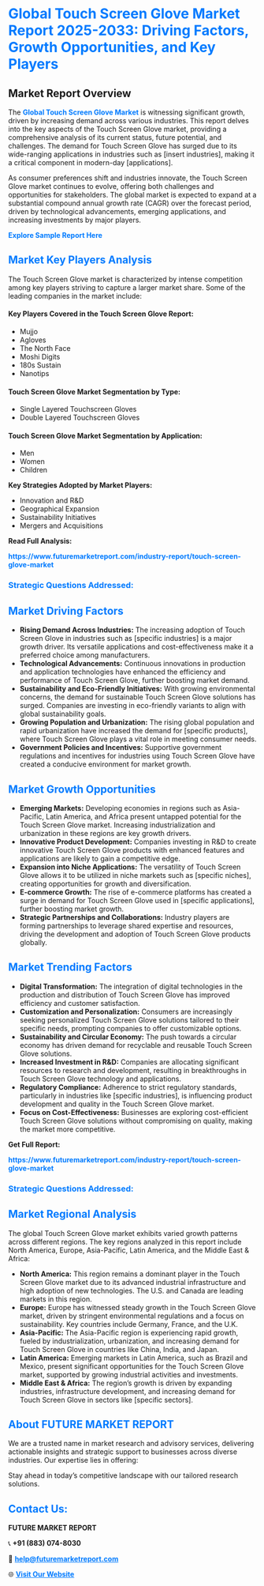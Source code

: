 <h1 style="color: #007BFF;">Global Touch Screen Glove Market Report 2025-2033: Driving Factors, Growth Opportunities, and Key Players</h1>

<section id="overview">
<h2>Market Report Overview</h2>
<p>The <a href="https://www.futuremarketreport.com/industry-report/touch-screen-glove-market" style="color: #007BFF; text-decoration: none;"><strong>Global Touch Screen Glove Market</strong></a> is witnessing significant growth, driven by increasing demand across various industries. This report delves into the key aspects of the Touch Screen Glove market, providing a comprehensive analysis of its current status, future potential, and challenges. The demand for Touch Screen Glove has surged due to its wide-ranging applications in industries such as [insert industries], making it a critical component in modern-day [applications].</p>
<p>As consumer preferences shift and industries innovate, the Touch Screen Glove market continues to evolve, offering both challenges and opportunities for stakeholders. The global market is expected to expand at a substantial compound annual growth rate (CAGR) over the forecast period, driven by technological advancements, emerging applications, and increasing investments by major players.</p>
</section>

<section id="overview">
<p><a href="https://www.futuremarketreport.com/request-sample/reportId=97910" style="color: #007BFF; text-decoration: none;"><strong>Explore Sample Report Here</strong></a></p>
</section>

<section id="key-players">
<h2 style="color: #007BFF;">Market Key Players Analysis</h2>
<p>The Touch Screen Glove market is characterized by intense competition among key players striving to capture a larger market share. Some of the leading companies in the market include:</p>
<h4>Key Players Covered in the Touch Screen Glove Report:</h4>
<ul><li>Mujjo</li><li>Agloves</li><li>The North Face</li><li>Moshi Digits</li><li>180s Sustain</li><li>Nanotips</li></ul>
<h4>Touch Screen Glove Market Segmentation by Type:</h4>
<ul><li>Single Layered Touchscreen Gloves</li><li>Double Layered Touchscreen Gloves</li></ul>

<h4>Touch Screen Glove Market Segmentation by Application:</h4>
<ul><li>Men</li><li>Women</li><li>Children</li></ul>
<p><strong>Key Strategies Adopted by Market Players:</strong></p>
<ul>
<li>Innovation and R&D</li>
<li>Geographical Expansion</li>
<li>Sustainability Initiatives</li>
<li>Mergers and Acquisitions</li>
</ul>
</section>

<section>
<p><strong>Read Full Analysis: </strong></p><a href="https://www.futuremarketreport.com/industry-report/touch-screen-glove-market" style="color: #007BFF; text-decoration: none;"><strong>https://www.futuremarketreport.com/industry-report/touch-screen-glove-market</strong></a>
<h3 style="color: #007BFF;">Strategic Questions Addressed:</h3>
</section>

<section id="driving-factors">
<h2 style="color: #007BFF;">Market Driving Factors</h2>
<ul>
<li><strong>Rising Demand Across Industries:</strong> The increasing adoption of Touch Screen Glove in industries such as [specific industries] is a major growth driver. Its versatile applications and cost-effectiveness make it a preferred choice among manufacturers.</li>
<li><strong>Technological Advancements:</strong> Continuous innovations in production and application technologies have enhanced the efficiency and performance of Touch Screen Glove, further boosting market demand.</li>
<li><strong>Sustainability and Eco-Friendly Initiatives:</strong> With growing environmental concerns, the demand for sustainable Touch Screen Glove solutions has surged. Companies are investing in eco-friendly variants to align with global sustainability goals.</li>
<li><strong>Growing Population and Urbanization:</strong> The rising global population and rapid urbanization have increased the demand for [specific products], where Touch Screen Glove plays a vital role in meeting consumer needs.</li>
<li><strong>Government Policies and Incentives:</strong> Supportive government regulations and incentives for industries using Touch Screen Glove have created a conducive environment for market growth.</li>
</ul>
</section>

<section id="growth-opportunities">
<h2 style="color: #007BFF;">Market Growth Opportunities</h2>
<ul>
<li><strong>Emerging Markets:</strong> Developing economies in regions such as Asia-Pacific, Latin America, and Africa present untapped potential for the Touch Screen Glove market. Increasing industrialization and urbanization in these regions are key growth drivers.</li>
<li><strong>Innovative Product Development:</strong> Companies investing in R&D to create innovative Touch Screen Glove products with enhanced features and applications are likely to gain a competitive edge.</li>
<li><strong>Expansion into Niche Applications:</strong> The versatility of Touch Screen Glove allows it to be utilized in niche markets such as [specific niches], creating opportunities for growth and diversification.</li>
<li><strong>E-commerce Growth:</strong> The rise of e-commerce platforms has created a surge in demand for Touch Screen Glove used in [specific applications], further boosting market growth.</li>
<li><strong>Strategic Partnerships and Collaborations:</strong> Industry players are forming partnerships to leverage shared expertise and resources, driving the development and adoption of Touch Screen Glove products globally.</li>
</ul>
</section>

<section id="trending-factors">
<h2 style="color: #007BFF;">Market Trending Factors</h2>
<ul>
<li><strong>Digital Transformation:</strong> The integration of digital technologies in the production and distribution of Touch Screen Glove has improved efficiency and customer satisfaction.</li>
<li><strong>Customization and Personalization:</strong> Consumers are increasingly seeking personalized Touch Screen Glove solutions tailored to their specific needs, prompting companies to offer customizable options.</li>
<li><strong>Sustainability and Circular Economy:</strong> The push towards a circular economy has driven demand for recyclable and reusable Touch Screen Glove solutions.</li>
<li><strong>Increased Investment in R&D:</strong> Companies are allocating significant resources to research and development, resulting in breakthroughs in Touch Screen Glove technology and applications.</li>
<li><strong>Regulatory Compliance:</strong> Adherence to strict regulatory standards, particularly in industries like [specific industries], is influencing product development and quality in the Touch Screen Glove market.</li>
<li><strong>Focus on Cost-Effectiveness:</strong> Businesses are exploring cost-efficient Touch Screen Glove solutions without compromising on quality, making the market more competitive.</li>
</ul>
</section>

<section>
<p><strong>Get Full Report: </strong></p><a href="https://www.futuremarketreport.com/industry-report/touch-screen-glove-market" style="color: #007BFF; text-decoration: none;"><strong>https://www.futuremarketreport.com/industry-report/touch-screen-glove-market</strong></a>
<h3 style="color: #007BFF;">Strategic Questions Addressed:</h3>
</section>


<section id="regional-analysis">
<h2 style="color: #007BFF;">Market Regional Analysis</h2>
<p>The global Touch Screen Glove market exhibits varied growth patterns across different regions. The key regions analyzed in this report include North America, Europe, Asia-Pacific, Latin America, and the Middle East & Africa:</p>
<ul>
<li><strong>North America:</strong> This region remains a dominant player in the Touch Screen Glove market due to its advanced industrial infrastructure and high adoption of new technologies. The U.S. and Canada are leading markets in this region.</li>
<li><strong>Europe:</strong> Europe has witnessed steady growth in the Touch Screen Glove market, driven by stringent environmental regulations and a focus on sustainability. Key countries include Germany, France, and the U.K.</li>
<li><strong>Asia-Pacific:</strong> The Asia-Pacific region is experiencing rapid growth, fueled by industrialization, urbanization, and increasing demand for Touch Screen Glove in countries like China, India, and Japan.</li>
<li><strong>Latin America:</strong> Emerging markets in Latin America, such as Brazil and Mexico, present significant opportunities for the Touch Screen Glove market, supported by growing industrial activities and investments.</li>
<li><strong>Middle East & Africa:</strong> The region’s growth is driven by expanding industries, infrastructure development, and increasing demand for Touch Screen Glove in sectors like [specific sectors].</li>
</ul>
</section>

<footer>
<h2 style="color: #007BFF;">About FUTURE MARKET REPORT</h2>
<p>We are a trusted name in market research and advisory services, delivering actionable insights and strategic support to businesses across diverse industries. Our expertise lies in offering:</p>

<p>Stay ahead in today’s competitive landscape with our tailored research solutions.</p>

<h2 style="color: #007BFF;">Contact Us:</h2>
<p><strong>FUTURE MARKET REPORT</strong></p>
<p>📞 <strong>+91 (883) 074-8030</strong></p>
<p>📧 <strong><a href="mailto:help@futuremarketreport.com" style="color: #007BFF;">help@futuremarketreport.com</a></strong></p>
<p>🌐 <strong><a href="https://www.futuremarketreport.com/" style="color: #007BFF;">Visit Our Website</a></strong></p>
</footer>